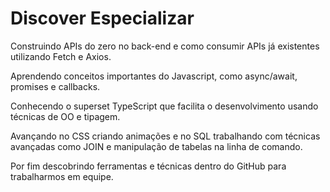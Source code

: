 # Discover Especializar
Construindo APIs do zero no back-end e como consumir APIs já existentes utilizando Fetch e Axios. 

Aprendendo conceitos importantes do Javascript, como async/await, promises e callbacks.

Conhecendo o superset TypeScript que facilita o desenvolvimento usando técnicas de OO e tipagem. 

Avançando no CSS criando animações e no SQL trabalhando com técnicas avançadas como JOIN e manipulação de tabelas na linha de comando.

Por fim descobrindo ferramentas e técnicas dentro do GitHub para trabalharmos em equipe.
